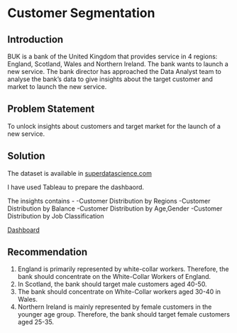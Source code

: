 # Customer Segmentation

## Introduction

BUK is a bank of the United Kingdom that provides service in 4 regions: England, Scotland, Wales and Northern Ireland. The bank wants to launch a new service. The bank director has approached the Data Analyst team to analyse the bank’s data to give insights about the target customer and market to launch the new service.

## Problem Statement

To unlock insights about customers and target market for the launch of a new service.

## Solution

The dataset is available in [superdatascience.com](https://www.superdatascience.com/pages/tableau)

I have used Tableau to prepare the dashbaord.

The insights contains -
-Customer Distribution by Regions
-Customer Distribution by Balance
-Customer Distribution by Age,Gender
-Customer Distribution by Job Classification

[Dashboard](https://github.com/manishsahu7158/Portfolio/blob/main/Customer%20Segmentation/UK_Bank_Customer_Segmentation.pdf)

## Recommendation
1. England is primarily represented by white-collar workers. Therefore, the bank should concentrate on the White-Collar Workers of England.
2. In Scotland, the bank should target male customers aged 40-50.
3. The bank should concentrate on White-Collar workers aged 30-40 in Wales.
4. Northern Ireland is mainly represented by female customers in the younger age group. Therefore, the bank should target female customers aged 25-35.

